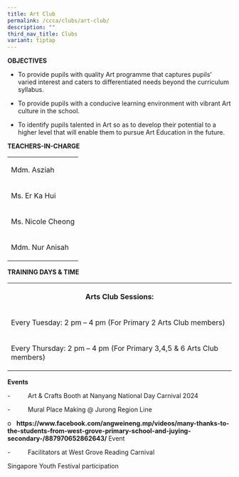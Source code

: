 ```yaml
---
title: Art Club
permalink: /ccca/clubs/art-club/
description: ""
third_nav_title: Clubs
variant: tiptap
---
```

<p><strong>OBJECTIVES</strong>
</p>
<ul>
<li>
<p>To provide pupils with quality Art programme that captures pupils’ varied
interest and caters to differentiated needs beyond the curriculum syllabus.</p>
</li>
<li>
<p>To provide pupils with a conducive learning environment with vibrant Art
culture in the school.</p>
</li>
<li>
<p>To identify pupils talented in Art so as to develop their potential to
a higher level that will enable them to pursue Art Education in the future.</p>
</li>
</ul>
<p><strong>TEACHERS-IN-CHARGE</strong>
</p>
<table style="minWidth: 25px">
<colgroup>
<col>
</colgroup>
<tbody>
<tr>
<td rowspan="1" colspan="1">
<p>Mdm. Asziah</p>
</td>
</tr>
<tr>
<td rowspan="1" colspan="1">
<p>Ms. Er Ka Hui</p>
</td>
</tr>
<tr>
<td rowspan="1" colspan="1">
<p>Ms. Nicole Cheong</p>
</td>
</tr>
<tr>
<td rowspan="1" colspan="1">
<p>Mdm. Nur Anisah</p>
</td>
</tr>
</tbody>
</table>
<p><strong>TRAINING DAYS &amp; TIME</strong>
</p>
<table style="minWidth: 25px">
<colgroup>
<col>
</colgroup>
<tbody>
<tr>
<th rowspan="1" colspan="1">
<p>Arts Club Sessions:</p>
</th>
</tr>
<tr>
<td rowspan="1" colspan="1">
<p>Every Tuesday: 2 pm – 4 pm (For Primary 2 Arts Club members)</p>
</td>
</tr>
<tr>
<td rowspan="1" colspan="1">
<p>Every Thursday: 2 pm – 4 pm (For Primary 3,4,5 &amp; 6 Arts Club members)</p>
</td>
</tr>
</tbody>
</table>
<p><strong>Events</strong>
</p>
<p>-&nbsp;&nbsp;&nbsp;&nbsp;&nbsp;&nbsp;&nbsp;&nbsp;&nbsp; Art &amp; Crafts
Booth at Nanyang National Day Carnival 2024</p>
<p>-&nbsp;&nbsp;&nbsp;&nbsp;&nbsp;&nbsp;&nbsp;&nbsp;&nbsp; Mural Place Making
@ Jurong Region Line</p>
<p>o&nbsp;&nbsp; <strong><a rel="noopener noreferrer nofollow" target="_blank">https://www.facebook.com/angweineng.mp/videos/many-thanks-to-the-students-from-west-grove-primary-school-and-juying-secondary-/887970652862643/</a> </strong>Event</p>
<p>-&nbsp;&nbsp;&nbsp;&nbsp;&nbsp;&nbsp;&nbsp;&nbsp;&nbsp; Facilitators at
West Grove Reading Carnival</p>
<p>Singapore Youth Festival participation</p>
<p></p>